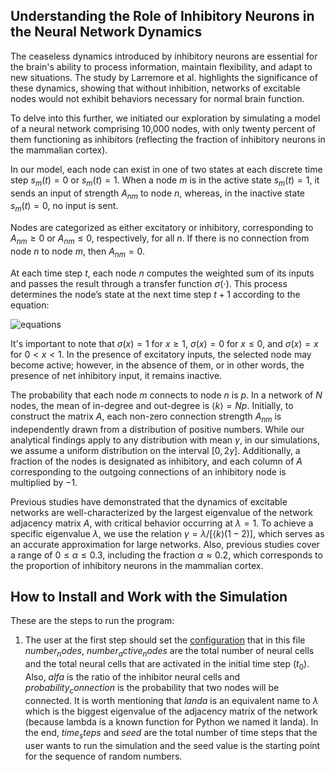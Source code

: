 ## Understanding the Role of Inhibitory Neurons in the Neural Network Dynamics

The ceaseless dynamics introduced by inhibitory neurons are essential for the brain's ability to process information, maintain flexibility, and adapt to new situations. The study by Larremore et al. highlights the significance of these dynamics, showing that without inhibition, networks of excitable nodes would not exhibit behaviors necessary for normal brain function.

To delve into this further, we initiated our exploration by simulating a model of a neural network comprising 10,000 nodes, with only twenty percent of them functioning as inhibitors (reflecting the fraction of inhibitory neurons in the mammalian cortex). 

In our model, each node can exist in one of two states at each discrete time step $s_m(t) = 0$ or $s_m(t) = 1$. When a node $m$ is in the active state $s_m(t) = 1$, it sends an input of strength $A_{nm}$ to node $n$, whereas, in the inactive state $s_m(t) = 0$, no input is sent. 

Nodes are categorized as either excitatory or inhibitory, corresponding to $A_{nm} \ge 0$ or $A_{nm} \leq 0$, respectively, for all $n$. If there is no connection from node $n$ to node $m$, then $A_{nm} = 0$. 

At each time step $t$, each node $n$ computes the weighted sum of its inputs and passes the result through a transfer function $\sigma(\cdot)$. This process determines the node’s state at the next time step $t+1$ according to the equation:

![equations](https://latex.codecogs.com/svg.image?{\color{White}\[s_n(t&plus;1)=1\text{with&space;probability&space;of}\sigma\left(\sum_{m=1}^{N}A_{nm}s_m(t)\right)\]})

It's important to note that $\sigma(x) = 1$ for $x \geq 1$, $\sigma(x) = 0$ for $x \leq 0$, and $\sigma(x) = x$ for $0 < x < 1$. In the presence of excitatory inputs, the selected node may become active; however, in the absence of them, or in other words, the presence of net inhibitory input, it remains inactive.

The probability that each node $m$ connects to node $n$ is $p$. In a network of $N$ nodes, the mean of in-degree and out-degree is $\langle k \rangle = Np$. Initially, to construct the matrix $A$, each non-zero connection strength $A_{nm}$ is independently drawn from a distribution of positive numbers. While our analytical findings apply to any distribution with mean $\gamma$, in our simulations, we assume a uniform distribution on the interval $[0, 2\gamma]$. Additionally, a fraction of the nodes is designated as inhibitory, and each column of $A$ corresponding to the outgoing connections of an inhibitory node is multiplied by $-1$.

Previous studies have demonstrated that the dynamics of excitable networks are well-characterized by the largest eigenvalue of the network adjacency matrix $A$, with critical behavior occurring at $\lambda = 1$. To achieve a specific eigenvalue $\lambda$, we use the relation $\gamma = \lambda / [\langle k \rangle (1-2)]$, which serves as an accurate approximation for large networks. Also, previous studies cover a range of $0 \leq \alpha \leq 0.3$, including the fraction $\alpha \approx 0.2$, which corresponds to the proportion of inhibitory neurons in the mammalian cortex.

## How to Install and Work with the Simulation

These are the steps to run the program:

1) The user at the first step should set the [configuration](https://github.com/R0oo0zbe/Inhibitory-neural-network-simulation/blob/main/configuration.txt) that in this file $number_ nodes$, $number_ active_ nodes$ are the total number of neural cells and the total neural cells that are activated in the initial time step ($t_0$). Also, $alfa$ is the ratio of the inhibitor neural cells and $probability_ connection$ is the probability that two nodes will be connected. It is worth mentioning that $landa$ is an equivalent name to $\lambda$ which is the biggest eigenvalue of the adjacency matrix of the network (because lambda is a known function for Python we named it landa). In the end, $time_ steps$ and $seed$ are the total number of time steps that the user wants to run the simulation and the seed value is the starting point for the sequence of random numbers.








